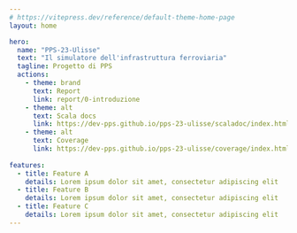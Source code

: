 ```yaml
---
# https://vitepress.dev/reference/default-theme-home-page
layout: home

hero:
  name: "PPS-23-Ulisse"
  text: "Il simulatore dell'infrastruttura ferroviaria"
  tagline: Progetto di PPS
  actions:
    - theme: brand
      text: Report
      link: report/0-introduzione
    - theme: alt
      text: Scala docs
      link: https://dev-pps.github.io/pps-23-ulisse/scaladoc/index.html
    - theme: alt
      text: Coverage
      link: https://dev-pps.github.io/pps-23-ulisse/coverage/index.html  
      
features:
  - title: Feature A
    details: Lorem ipsum dolor sit amet, consectetur adipiscing elit
  - title: Feature B
    details: Lorem ipsum dolor sit amet, consectetur adipiscing elit
  - title: Feature C
    details: Lorem ipsum dolor sit amet, consectetur adipiscing elit
---
```


